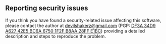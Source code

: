 ## Reporting security issues
If you think you have found a security-related issue affecting this software, please contact the author at devilshakerz@gmail.com (PGP: [DF3A 34D9 A627 42E5 BC6A 6750 1F2F B8AA 28FF E1BC](https://devilshakerz.com/pgp)) providing a detailed description and steps to reproduce the problem.
